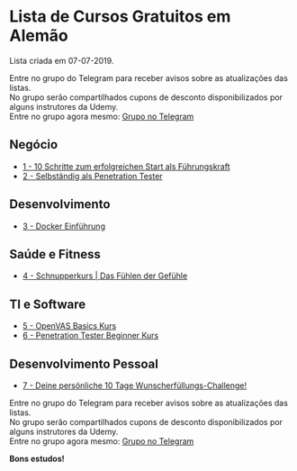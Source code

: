 # Lista de Cursos Gratuitos em Alemão

Lista criada em 07-07-2019.

Entre no grupo do Telegram para receber avisos sobre as atualizações das listas.  
No grupo serão compartilhados cupons de desconto disponibilizados por alguns instrutores da Udemy.  
Entre no grupo agora mesmo: [Grupo no Telegram](http://bit.ly/2UvKbVX)


## Negócio
 - [ 1 - 10 Schritte zum erfolgreichen Start als Führungskraft](https://www.udemy.com/10-schritte-zum-erfolgreichen-start/?deal_code=UDEAFFFJ619&ranMID=39197&ranEAID=LtOw5vJl/HM&ranSiteID=LtOw5vJl_HM-KQDd10zG3Lh23R2uu1J3CQ&LSNPUBID=LtOw5vJl/HM)
 - [ 2 - Selbständig als Penetration Tester](https://www.udemy.com/selbstandig-als-penetration-tester/?deal_code=UDEAFFFJ619&ranMID=39197&ranEAID=LtOw5vJl/HM&ranSiteID=LtOw5vJl_HM-KQDd10zG3Lh23R2uu1J3CQ&LSNPUBID=LtOw5vJl/HM)


## Desenvolvimento
 - [ 3 - Docker Einführung](https://www.udemy.com/docker-einfuehrung/?deal_code=UDEAFFFJ619&ranMID=39197&ranEAID=LtOw5vJl/HM&ranSiteID=LtOw5vJl_HM-KQDd10zG3Lh23R2uu1J3CQ&LSNPUBID=LtOw5vJl/HM)


## Saúde e Fitness
 - [ 4 - Schnupperkurs | Das Fühlen der Gefühle](https://www.udemy.com/probetraining/?deal_code=UDEAFFFJ619&ranMID=39197&ranEAID=LtOw5vJl/HM&ranSiteID=LtOw5vJl_HM-KQDd10zG3Lh23R2uu1J3CQ&LSNPUBID=LtOw5vJl/HM)


## TI e Software
 - [ 5 - OpenVAS Basics Kurs](https://www.udemy.com/openvas-basics-kurs/?deal_code=UDEAFFFJ619&ranMID=39197&ranEAID=LtOw5vJl/HM&ranSiteID=LtOw5vJl_HM-KQDd10zG3Lh23R2uu1J3CQ&LSNPUBID=LtOw5vJl/HM)
 - [ 6 - Penetration Tester Beginner Kurs](https://www.udemy.com/penetration-tester-beginner-kurs/?deal_code=UDEAFFFJ619&ranMID=39197&ranEAID=LtOw5vJl/HM&ranSiteID=LtOw5vJl_HM-KQDd10zG3Lh23R2uu1J3CQ&LSNPUBID=LtOw5vJl/HM)


## Desenvolvimento Pessoal
 - [ 7 - Deine persönliche 10 Tage Wunscherfüllungs-Challenge!](https://www.udemy.com/deine-persoenliche-10-tage-wunscherfuellungs-challenge/?deal_code=UDEAFFFJ619&ranMID=39197&ranEAID=LtOw5vJl/HM&ranSiteID=LtOw5vJl_HM-KQDd10zG3Lh23R2uu1J3CQ&LSNPUBID=LtOw5vJl/HM)


Entre no grupo do Telegram para receber avisos sobre as atualizações das listas.  
No grupo serão compartilhados cupons de desconto disponibilizados por alguns instrutores da Udemy.  
Entre no grupo agora mesmo: [Grupo no Telegram](http://bit.ly/2UvKbVX)


**Bons estudos!**
